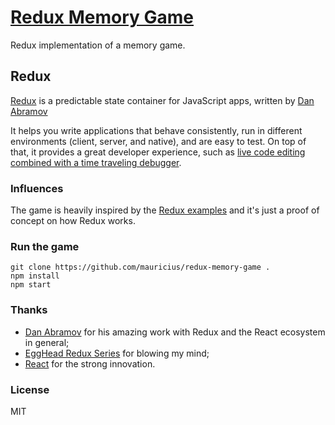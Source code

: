 # [Redux Memory Game](http://mauricius.github.io/redux-memory-game)

Redux implementation of a memory game.

## Redux

[Redux](https://github.com/rackt/redux) is a predictable state container for JavaScript apps, written by [Dan Abramov](https://twitter.com/dan_abramov)

It helps you write applications that behave consistently, run in different environments (client, server, and native), and are easy to test. On top of that, it provides a great developer experience, such as [live code editing combined with a time traveling debugger](https://github.com/gaearon/redux-devtools).

### Influences

The game is heavily inspired by the [Redux examples](https://github.com/rackt/redux/tree/master/examples) and it's just a proof of concept on how Redux works.

### Run the game

```
git clone https://github.com/mauricius/redux-memory-game .
npm install
npm start
```

### Thanks

* [Dan Abramov](https://github.com/rackt/redux) for his amazing work with Redux and the React ecosystem in general;
* [EggHead Redux Series](https://egghead.io/lessons/javascript-redux-the-single-immutable-state-tree?series=getting-started-with-redux) for blowing my mind;
* [React](https://github.com/facebook/react) for the strong innovation.

### License

MIT
